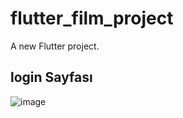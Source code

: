 # flutter_film_project

A new Flutter project.

## login Sayfası
![image](https://user-images.githubusercontent.com/77542507/135631261-9bc6bafb-aa90-48c1-8487-ae9331d76484.png)
